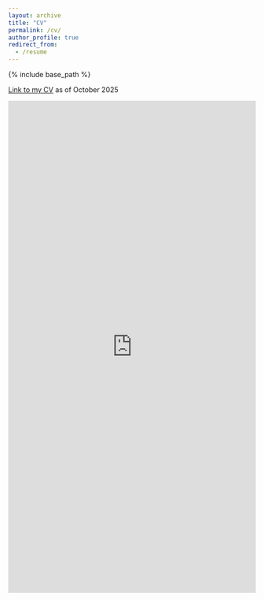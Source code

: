 ```yaml
---
layout: archive
title: "CV"
permalink: /cv/
author_profile: true
redirect_from:
  - /resume
---
```


{% include base_path %}

<p>
  <a href="/files/CV_Zhu.pdf" target="_blank" rel="noopener">Link to my CV</a> as of October 2025
</p>

<iframe src="https://docs.google.com/viewer?url=http://lilyzihuizhu.github.io/files/CV_Zhu.pdf&embedded=true" style="width:100%; height:1000px;" frameborder="0"></iframe>
